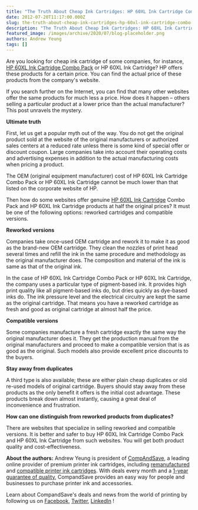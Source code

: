 ```yaml
---
title: "The Truth About Cheap Ink Cartridges: HP 60XL Ink Cartridge Combo Pack"
date: 2012-07-20T11:17:00.000Z
slug: the-truth-about-cheap-ink-cartridges-hp-60xl-ink-cartridge-combo-pack
description: "The Truth About Cheap Ink Cartridges: HP 60XL Ink Cartridge Combo Pack"
featured_image: /images/archive/2020/07/blog-placeholder.png
authors: Andrew Yeung
tags: []
---
```


Are you looking for cheap ink cartridge of some companies, for instance, [HP 60XL Ink Cartridge Combo Pack](https://www.compandsave.com/hp/60xl-ink-cartridges/cc641wn-cc644wn-2-combo) or HP 60XL Ink Cartridge? HP offers these products for a certain price. You can find the actual price of these products from the company's website.

If you search further on the Internet, you can find that many other websites offer the same products for much less a price. How does it happen – others selling a particular product at a lower price than the actual manufacturer? This post unravels the mystery.

**Ultimate truth**

First, let us get a popular myth out of the way. You do not get the original product sold at the website of the original manufacturers or authorized sales centers at a reduced rate unless there is some kind of special offer or discount coupon. Large companies take into account their operating costs and advertising expenses in addition to the actual manufacturing costs when pricing a product.

The OEM (original equipment manufacturer) cost of HP 60XL Ink Cartridge Combo Pack or HP 60XL Ink Cartridge cannot be much lower than that listed on the corporate website of HP.

Then how do some websites offer genuine [HP 60XL Ink Cartridge](https://www.compandsave.com/hp/60xl-ink-cartridges/cc641wn-cc644wn-2-combo) Combo Pack and HP 60XL Ink Cartridge products at half the original prices? It must be one of the following options: reworked cartridges and compatible versions.

**Reworked versions**

Companies take once-used OEM cartridge and rework it to make it as good as the brand-new OEM cartridge. They clean the nozzles of print head several times and refill the ink in the same procedure and methodology as the original manufacturer does. The composition and material of the ink is same as that of the original ink.

In the case of HP 60XL Ink Cartridge Combo Pack or HP 60XL Ink Cartridge, the company uses a particular type of pigment-based ink. It provides high print quality like all pigment-based inks do, but dries quickly as dye-based inks do. The ink pressure level and the electrical circuitry are kept the same as the original cartridge. That means you have a reworked cartridge as fresh and good as original cartridge at almost half the price.

**Compatible versions**

Some companies manufacture a fresh cartridge exactly the same way the original manufacturer does it. They get the production manual from the original manufacturers and proceed to make a compatible version that is as good as the original. Such models also provide excellent price discounts to the buyers.

**Stay away from duplicates**

A third type is also available; these are either plain cheap duplicates or old re-used models of original cartridge. Buyers should stay away from these products as the only benefit it offers is the initial cost advantage. These products break down almost instantly, causing a great deal of inconvenience and frustration.

**How can one distinguish from reworked products from duplicates?** 

There are websites that specialize in selling reworked and compatible versions. It is better and safer to buy HP 60XL Ink Cartridge Combo Pack and HP 60XL Ink Cartridge from such websites. You will get both product quality and cost-effectiveness.

  
**About the authors:** Andrew Yeung is president of [CompAndSave](https://www.compandsave.com/), a leading online provider of premium printer ink cartridges, including [remanufactured](https://www.compandsave.com/help) and [compatible printer ink cartridges](https://www.compandsave.com/help). With deals every month and a [1-year guarantee of quality](https://www.compandsave.com/help), CompandSave provides an easy way for people and businesses to purchase printer ink and accessories.

Learn about CompandSave's deals and news from the world of printing by following us on [Facebook](https://www.facebook.com/compandsave.ink), [Twitter](https://twitter.com/compandsave), [LinkedIn](https://www.linkedin.com) !